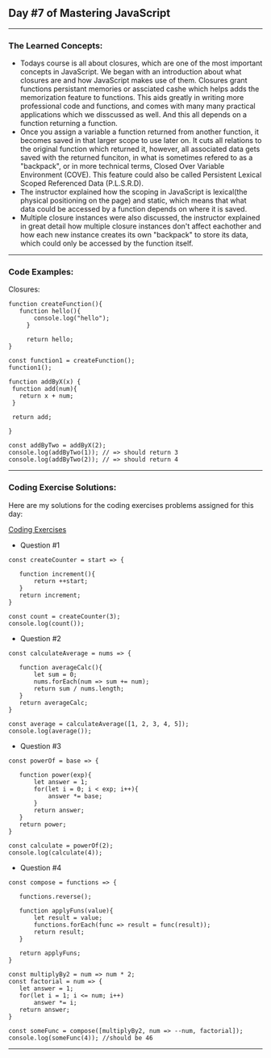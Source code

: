 ## Day #7 of Mastering JavaScript
---

  ### The Learned Concepts:
  - Todays course is all about closures, which are one of the most important concepts in JavaScript. We began with an introduction about what closures are and how JavaScript makes use of them. Closures grant functions persistant memories or assciated cashe which helps adds the memorization feature to functions. This aids greatly in writing more professional code and functions, and comes with many many practical applications which we disscussed as well. And this all depends on a function returning a function.
  - Once you assign a variable a function returned from another function, it becomes saved in that larger scope to use later on. It cuts all relations to the original function which returned it, however, all associated data gets saved with the returned funciton, in what is sometimes refered to as a "backpack", or in more technical terms, Closed Over Variable Environment (COVE). This feature could also be called Persistent Lexical Scoped Referenced Data (P.L.S.R.D).
  - The instructor explained how the scoping in JavaScript is lexical(the physical positioning on the page) and static, which means that what data could be accessed by a function depends on where it is saved.
  - Multiple closure instances were also discussed, the instructor explained in great detail how multiple closure instances don't affect eachother and how each new instance creates its own "backpack" to store its data, which could only be accessed by the function itself. 
  ---
 ### Code Examples: 

 Closures:
 ```
 function createFunction(){
    function hello(){
        console.log("hello");
      }
      
      return hello;
}

const function1 = createFunction();
function1();

function addByX(x) {
  function add(num){
    return x + num;
  }
  
  return add;

}

 const addByTwo = addByX(2);
 console.log(addByTwo(1)); // => should return 3
 console.log(addByTwo(2)); // => should return 4
 ```


---
 ### Coding Exercise Solutions:
 Here are my solutions for the coding exercises problems assigned for this day:
 
 [Coding Exercises](https://github.com/orjwan-alrajaby/gsg-expressjs-backend-training-2023/blob/main/learning-sprint-1/week2-day2-tasks/tasks.md)
 - Question #1
 ```
const createCounter = start => {

    function increment(){
        return ++start;
    }
    return increment;
 }

const count = createCounter(3);
console.log(count());
 ```
- Question #2
 ```
 const calculateAverage = nums => {

    function averageCalc(){
        let sum = 0;
        nums.forEach(num => sum += num);
        return sum / nums.length;
    }
    return averageCalc;
}

const average = calculateAverage([1, 2, 3, 4, 5]);
console.log(average());
 ```
- Question #3
 ```
 const powerOf = base => {

    function power(exp){
        let answer = 1;
        for(let i = 0; i < exp; i++){
            answer *= base;
        }
        return answer;
    }
    return power;
}

const calculate = powerOf(2);
console.log(calculate(4));

 ```
- Question #4
 ```
const compose = functions => {

    functions.reverse();

    function applyFuns(value){
        let result = value;
        functions.forEach(func => result = func(result));
        return result;
    }

    return applyFuns;
}

const multiplyBy2 = num => num * 2;
const factorial = num => {
    let answer = 1;
    for(let i = 1; i <= num; i++)
        answer *= i;
    return answer;
}

const someFunc = compose([multiplyBy2, num => --num, factorial]);
console.log(someFunc(4)); //should be 46
 ```
--- 

